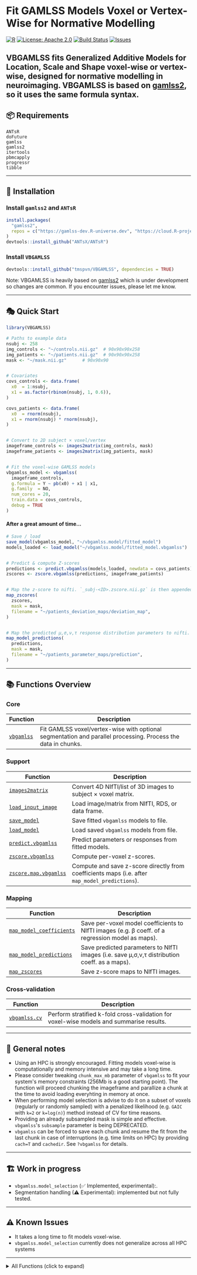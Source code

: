 # Fit GAMLSS Models Voxel or Vertex-Wise for Normative Modelling

[![R](https://img.shields.io/badge/R-%3E%3D4.0.0-blue)](https://cran.r-project.org/)
[![License: Apache 2.0](https://img.shields.io/badge/License-Apache%202.0-green.svg)](LICENSE)
[![Build Status](https://img.shields.io/badge/build-passing-brightgreen)](#)
[![Issues](https://img.shields.io/github/issues/tmspvn/VBGAMLSS)](https://github.com/tmspvn/VBGAMLSS/issues)

**VBGAMLSS** fits **Generalized Additive Models for Location, Scale and Shape** voxel-wise or vertex-wise, designed for normative modelling in neuroimaging.
VBGAMLSS is based on [gamlss2](https://gamlss-dev.github.io/gamlss2/), so it uses the same formula syntax.
---

## 📦 Requirements

```
ANTsR
doFuture
gamlss
gamlss2
itertools
pbmcapply
progressr
tibble
```

---

## 🔧 Installation

### Install `gamlss2` and `ANTsR`

```r
install.packages(
  "gamlss2", 
  repos = c("https://gamlss-dev.R-universe.dev", "https://cloud.R-project.org")
)
devtools::install_github("ANTsX/ANTsR")
```

### Install `VBGAMLSS`

```r
devtools::install_github("tmspvn/VBGAMLSS", dependencies = TRUE)
```

Note: VBGAMLSS is heavily based on [gamlss2](https://github.com/gamlss-dev/gamlss2) which is under development so changes are common. If you encounter issues, please let me know.

---

## 🎭 Quick Start

```r
library(VBGAMLSS)

# Paths to example data
nsubj <- 258
img_controls <- "~/controls.nii.gz"  # 90x90x90x258
img_patients <- "~/patients.nii.gz"  # 90x90x90x258
mask <- "~/mask.nii.gz"      # 90x90x90


# Covariates
covs_controls <- data.frame(
  x0  = 1:nsubj,
  x1 = as.factor(rbinom(nsubj, 1, 0.6)),
)

covs_patients <- data.frame(
  x0  = rnorm(nsubj),
  x1 = rnorm(nsubj) * rnorm(nsubj),
)


# Convert to 2D subject × voxel/vertex
imageframe_controls <- images2matrix(img_controls, mask)
imageframe_patients <- images2matrix(img_patients, mask)


# Fit the voxel-wise GAMLSS models
vbgamlss_model <- vbgamlss(
  imageframe_controls,
  g.formula = Y ~ pb(x0) + x1 | x1,
  g.family  = NO,
  num_cores = 20,
  train.data = covs_controls,
  debug = TRUE
)
```

#### After a great amount of time... 

```r
# Save / load
save_model(vbgamlss_model, "~/vbgamlss.model/fitted_model")
models_loaded <- load_model("~/vbgamlss.model/fitted_model.vbgamlss")


# Predict & compute Z-scores
predictions <- predict.vbgamlss(models_loaded, newdata = covs_patients)
zscores <- zscore.vbgamlss(predictions, imageframe_patients)


# Map the z-score to nifti. `_subj-<ID>.zscore.nii.gz` is then appended. ID id the patient index of the imageframe.
map_zscores(
  zscores,
  mask = mask,
  filename = "~/patients_deviation_maps/deviation_map",
)


# Map the predicted μ,σ,ν,τ response distribution parameters to nifti. `_subj-<ID>_fam-<FAMILY>_par-<PARAM>.nii.gz` is then appended. FAMILY is the distribution family (e.g. SHASH), PARAM is the parameter (e.g. mu, sigma).
map_model_predictions(
  predictions,
  mask = mask,
  filename = "~/patients_parameter_maps/prediction", 
)

```

---

## 📚 Functions Overview

### Core
| Function | Description |
|----------|-------------|
| [`vbgamlss`](https://github.com/tmspvn/VBGAMLSS/blob/master/R/Core.R#L15) | Fit GAMLSS voxel/vertex-wise with optional segmentation and parallel processing. Process the data in chunks. |

### Support
| Function | Description |
|----------|-------------|
| [`images2matrix`](https://github.com/tmspvn/VBGAMLSS/blob/master/R/Utilities.R#L2) | Convert 4D NIfTI/list of 3D images to subject × voxel matrix. |
| [`load_input_image`](https://github.com/tmspvn/VBGAMLSS/blob/master/R/Utilities.R#L40) | Load image/matrix from NIfTI, RDS, or data frame. |
| [`save_model`](https://github.com/tmspvn/VBGAMLSS/blob/master/R/Support.R#L10) | Save fitted `vbgamlss` models to file.|
| [`load_model`](https://github.com/tmspvn/VBGAMLSS/blob/master/R/Support.R#L22) | Load saved `vbgamlss` models from file.|
| [`predict.vbgamlss`](https://github.com/tmspvn/VBGAMLSS/blob/master/R/Support.R#L32) | Predict parameters or responses from fitted models. |
| [`zscore.vbgamlss`](https://github.com/tmspvn/VBGAMLSS/blob/master/R/Support.R#L147) | Compute per-voxel z-scores. |
| [`zscore.map.vbgamlss`](https://github.com/tmspvn/VBGAMLSS/blob/master/R/Support.R#L221) | Compute and save z-score directly from coefficients maps (i.e. after `map_model_predictions`). |

### Mapping
| Function | Description |
|----------|-------------|
| [`map_model_coefficients`](https://github.com/tmspvn/VBGAMLSS/blob/master/R/Mapping.R#L2) | Save per-voxel model coefficients to NIfTI images (e.g. β coeff. of a regression model as maps). |
| [`map_model_predictions`](https://github.com/tmspvn/VBGAMLSS/blob/master/R/Mapping.R#L52) | Save predicted parameters to NIfTI images (i.e. save μ,σ,ν,τ distribution coeff. as a maps). |
| [`map_zscores`](https://github.com/tmspvn/VBGAMLSS/blob/master/R/Mapping.R#L116) | Save z-score maps to NIfTI images. |

### Cross-validation
| Function | Description |
|----------|-------------|
| [`vbgamlss.cv`](https://github.com/tmspvn/VBGAMLSS/blob/master/R/Cross_validation.R#L1) | Perform stratified k-fold cross-validation for voxel-wise models and summarise results. |

---

## 📝 General notes

* Using an HPC is strongly encouraged. Fitting models voxel-wise is computationally and memory intensive and may take a long time.
* Please consider tweaking `chunk_max_mb` parameter of `vbgamlss` to fit your system's memory constraints (256Mb is a good starting point). The function will proceed chunking the imageframe and parallize a chunk at the time to avoid loading everyhting in memory at once.
* When performing model selection is advise to do it on a subset of voxels (regularly or randomly sampled) with a penalized likelihood (e.g. `GAIC` with `k=2` or `k=log(n)`) method instead of CV for time reasons. 
* Providing an already subsampled mask is simple and effective. `vbgamlss`'s `subsample` parameter is being DEPRECATED.
* `vbgamlss` can be forced to save each chunk and resume the fit from the last chunk in case of interruptions (e.g. time limits on HPC) by providing `cach=T` and `cachedir`. See `?vbgamlss` for details.

---

## 🏗️ Work in progress

* `vbgamlss.model_selection` (✅ Implemented, experimental):.
* Segmentation handling (⚠ Experimental): implemented but not fully tested.

---

## ⚠ Known Issues

* It takes a long time to fit models voxel-wise.
* `vbgamlss.model_selection` currently does not generalize across all HPC systems 

---

<details>
<summary> All Functions (click to expand)</summary>

### Core
| Function | Description |
|----------|-------------|
| [`vbgamlss`](https://github.com/tmspvn/VBGAMLSS/blob/master/R/Core.R#L15) | Fit GAMLSS voxel/vertex-wise with optional segmentation and parallel processing. |

### Cross-validation 
| Function | Description |
|----------|-------------|
| [`vbgamlss.cv`](https://github.com/tmspvn/VBGAMLSS/blob/master/R/Cross_validation.R#L1) | Perform stratified k-fold cross-validation for voxel-wise models and summarise deviance. |
| [`predictGD`](https://github.com/tmspvn/VBGAMLSS/blob/master/R/Cross_validation.R#L90) | Predict parameters/responses and compute global deviance per voxel. |
| [`testGD`](https://github.com/tmspvn/VBGAMLSS/blob/master/R/Cross_validation.R#L247) | Compute deviance, prediction error, and residuals for a voxel. |
| [`statGD`](https://github.com/tmspvn/VBGAMLSS/blob/master/R/Cross_validation.R#L353) | Summarise deviance and prediction error across voxels. |
| [`describe_stats`](https://github.com/tmspvn/VBGAMLSS/blob/master/R/Cross_validation.R#L400) | Return mean, SD, quantiles, min, max for a vector. |
| [`stratCVfolds`](https://github.com/tmspvn/VBGAMLSS/blob/master/R/Cross_validation.R#L411) | Generate stratified fold assignments from a factor. |
| [`getCVGD`](https://github.com/tmspvn/VBGAMLSS/blob/master/R/Cross_validation.R#L423) | Aggregate global deviance across CV folds. |
| [`getCVGD.pen`](https://github.com/tmspvn/VBGAMLSS/blob/master/R/Cross_validation.R#L435) | Aggregate penalised global deviance across CV folds. |
| [`getCVGD.all`](https://github.com/tmspvn/VBGAMLSS/blob/master/R/Cross_validation.R#L439) | Aggregate both penalised and unpenalised deviance. |
| [`akaike_weights`](https://github.com/tmspvn/VBGAMLSS/blob/master/R/Cross_validation.R#L451) | Compute AIC/Akaike model weights. |

### Mapping
| Function | Description |
|----------|-------------|
| [`map_model_coefficients`](https://github.com/tmspvn/VBGAMLSS/blob/master/R/Mapping.R#L2) | Save per-voxel model coefficients to NIfTI images (e.g. β coeff. of a regression model as map). |
| [`map_model_predictions`](https://github.com/tmspvn/VBGAMLSS/blob/master/R/Mapping.R#L52) | Save predicted parameters to NIfTI images (i.e. save μ,σ,ν,τ distribution coeff. as a map). |
| [`map_zscores`](https://github.com/tmspvn/VBGAMLSS/blob/master/R/Mapping.R#L116) | Save z-score maps to NIfTI images. |


### Model-selection 
| Function | Description |
|----------|-------------|
| [`vbgamlss.model_selection`](https://github.com/tmspvn/VBGAMLSS/blob/master/R/Model_selection_system.R#L2) | Run multi-model CV jobs on HPC (Slurm). |
| [`slurm_template`](https://github.com/tmspvn/VBGAMLSS/blob/master/R/Model_selection_system.R#L178) | Return a Slurm job script template. |
| [`slurm_resources`](https://github.com/tmspvn/VBGAMLSS/blob/master/R/Model_selection_system.R#L200) | Build Slurm resource parameter list. |
| [`slurm_registry`](https://github.com/tmspvn/VBGAMLSS/blob/master/R/Model_selection_system.R#L214) | Create registry for job tracking. |
| [`sanity_check`](https://github.com/tmspvn/VBGAMLSS/blob/master/R/Model_selection_system.R#L238) | Verify required files exist before running. |
| [`sbatch_jobs`](https://github.com/tmspvn/VBGAMLSS/blob/master/R/Model_selection_system.R#L250) | Submit jobs to Slurm. |
| [`jobs_status`](https://github.com/tmspvn/VBGAMLSS/blob/master/R/Model_selection_system.R#L270) | Query Slurm job statuses. |
| [`monitor_jobs`](https://github.com/tmspvn/VBGAMLSS/blob/master/R/Model_selection_system.R#L286) | Monitor jobs until completion. |
| [`gather_jobs_outputs`](https://github.com/tmspvn/VBGAMLSS/blob/master/R/Model_selection_system.R#L368) | Collect outputs from all jobs. |

### Support
| Function | Description |
|----------|-------------|
| [`save_model`](https://github.com/tmspvn/VBGAMLSS/blob/master/R/Support.R#L10) | Save fitted `vbgamlss` models to file. |
| [`load_model`](https://github.com/tmspvn/VBGAMLSS/blob/master/R/Support.R#L22) | Load saved `vbgamlss` models from file. |
| [`predict.vbgamlss`](https://github.com/tmspvn/VBGAMLSS/blob/master/R/Support.R#L32) | Predict parameters or responses from fitted models. |
| [`zscore.vbgamlss`](https://github.com/tmspvn/VBGAMLSS/blob/master/R/Support.R#L147) | Compute per-voxel z-scores. |
| [`zscore.map.vbgamlss`](https://github.com/tmspvn/VBGAMLSS/blob/master/R/Support.R#L221) | Compute and save z-score maps. |

### Utilities
| Function | Description |
|----------|-------------|
| [`images2matrix`](https://github.com/tmspvn/VBGAMLSS/blob/master/R/Utilities.R#L2) | Convert 4D NIfTI/list of 3D images to subject × voxel matrix. |
| [`load_input_image`](https://github.com/tmspvn/VBGAMLSS/blob/master/R/Utilities.R#L40) | Load image/matrix from NIfTI, RDS, or data frame. |
| [`estimate_nchunks`](https://github.com/tmspvn/VBGAMLSS/blob/master/R/Utilities.R#L88) | Calculate chunks to fit memory constraints. |
| [`get_subsample_indices`](https://github.com/tmspvn/VBGAMLSS/blob/master/R/Utilities.R#L100) | Generate indices for subsampling. |
| [`combine_formulas_gamlss2`](https://github.com/tmspvn/VBGAMLSS/blob/master/R/Utilities.R#L131) | Merge formulas for mu, sigma, nu, tau models. |
| [`quite`](https://github.com/tmspvn/VBGAMLSS/blob/master/R/Utilities.R#L177) | Suppress console output of an expression. |
| [`rand_names`](https://github.com/tmspvn/VBGAMLSS/blob/master/R/Utilities.R#L185) | Generate random string IDs. |
| [`check_formula_LHS`](https://github.com/tmspvn/VBGAMLSS/blob/master/R/Utilities.R#L190) | Ensure formula LHS is `Y`. |
| [`TRY`](https://github.com/tmspvn/VBGAMLSS/blob/master/R/Utilities.R#L200) | Try-catch with error/warning logging. |

</details>



